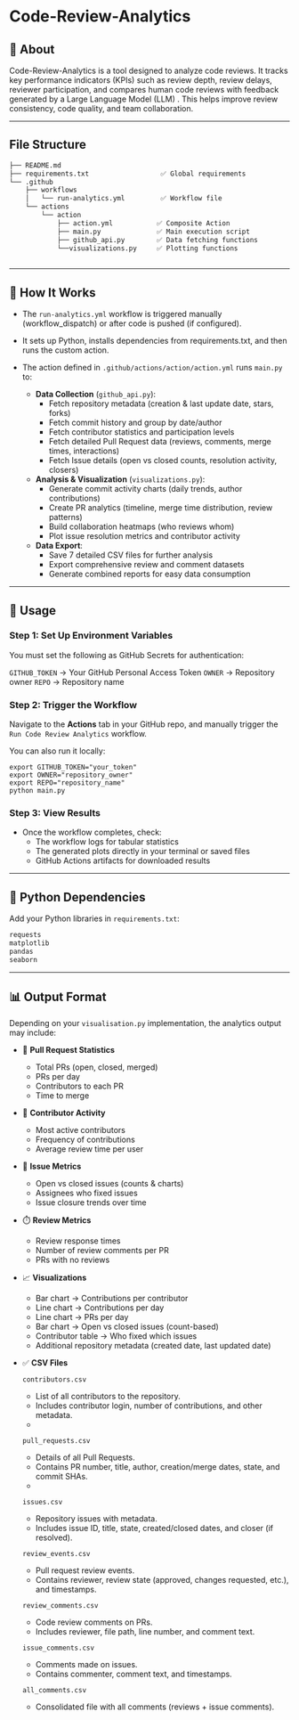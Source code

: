 # Code-Review-Analytics

## 📌 About

Code-Review-Analytics is a tool designed to analyze code reviews. It tracks key performance indicators (KPIs) such as review depth, review delays, reviewer participation, and compares human code reviews with feedback generated by a Large Language Model (LLM) . This helps improve review consistency, code quality, and team collaboration.

---
## File Structure
```txt
├── README.md
├── requirements.txt                  ✅ Global requirements
└── .github
    ├── workflows
    │   └── run-analytics.yml         ✅ Workflow file
    └── actions
        └── action
            ├── action.yml           ✅ Composite Action
            ├── main.py              ✅ Main execution script
            ├── github_api.py        ✅ Data fetching functions
            └──visualizations.py     ✅ Plotting functions
             
```
---

## 🔧 How It Works

- The `run-analytics.yml` workflow is triggered manually (workflow_dispatch) or after code is pushed (if configured).

- It sets up Python, installs dependencies from requirements.txt, and then runs the custom action.
- The action defined in `.github/actions/action/action.yml` runs `main.py` to:
  * **Data Collection** (`github_api.py`):
    * Fetch repository metadata (creation & last update date, stars, forks)
    * Fetch commit history and group by date/author
    * Fetch contributor statistics and participation levels
    * Fetch detailed Pull Request data (reviews, comments, merge times, interactions)
    * Fetch Issue details (open vs closed counts, resolution activity, closers)
  * **Analysis & Visualization** (`visualizations.py`):
    * Generate commit activity charts (daily trends, author contributions)
    * Create PR analytics (timeline, merge time distribution, review patterns)
    * Build collaboration heatmaps (who reviews whom)
    * Plot issue resolution metrics and contributor activity
  * **Data Export**:
    * Save 7 detailed CSV files for further analysis
    * Export comprehensive review and comment datasets
    * Generate combined reports for easy data consumption
---

## 📝 Usage

### Step 1: Set Up Environment Variables

You must set the following as GitHub Secrets for authentication:

`GITHUB_TOKEN` → Your GitHub Personal Access Token
`OWNER` → Repository owner
`REPO` → Repository name

### Step 2: Trigger the Workflow

Navigate to the **Actions** tab in your GitHub repo, and manually trigger the `Run Code Review Analytics` workflow.

You can also run it locally:
```
export GITHUB_TOKEN="your_token"
export OWNER="repository_owner"
export REPO="repository_name"
python main.py
```

### Step 3: View Results

- Once the workflow completes, check:
  - The workflow logs for tabular statistics
  - The generated plots directly in your terminal or saved files
  - GitHub Actions artifacts for downloaded results

---

## 🐍 Python Dependencies

Add your Python libraries in `requirements.txt`:

```txt
requests
matplotlib
pandas
seaborn
```

---

## 📊 Output Format

Depending on your `visualisation.py` implementation, the analytics output may include:

- 📌 **Pull Request Statistics**
  - Total PRs (open, closed, merged)
  - PRs per day
  - Contributors to each PR
  - Time to merge

- 👥 **Contributor Activity**
  - Most active contributors
  - Frequency of contributions
  - Average review time per user

- 🐛 **Issue Metrics**
  - Open vs closed issues (counts & charts)
  - Assignees who fixed issues
  - Issue closure trends over time

- ⏱️ **Review Metrics**
  - Review response times
  - Number of review comments per PR
  - PRs with no reviews

- 📈 **Visualizations**
  - Bar chart → Contributions per contributor
  - Line chart → Contributions per day
  - Line chart → PRs per day
  - Bar chart → Open vs closed issues (count-based)
  - Contributor table → Who fixed which issues
  - Additional repository metadata (created date, last updated date)
    
- ✅ **CSV Files**
  
  `contributors.csv`
   - List of all contributors to the repository.
   - Includes contributor login, number of contributions, and other metadata.
   - 
  `pull_requests.csv`
   - Details of all Pull Requests.
   - Contains PR number, title, author, creation/merge dates, state, and commit SHAs.
   - 
  `issues.csv`
  - Repository issues with metadata.
  - Includes issue ID, title, state, created/closed dates, and closer (if resolved).

  `review_events.csv`
   - Pull request review events.
   - Contains reviewer, review state (approved, changes requested, etc.), and timestamps.

  `review_comments.csv`
   - Code review comments on PRs.
   - Includes reviewer, file path, line number, and comment text.

  `issue_comments.csv`
   - Comments made on issues.
   - Contains commenter, comment text, and timestamps.

  `all_comments.csv`
   - Consolidated file with all comments (reviews + issue comments).
